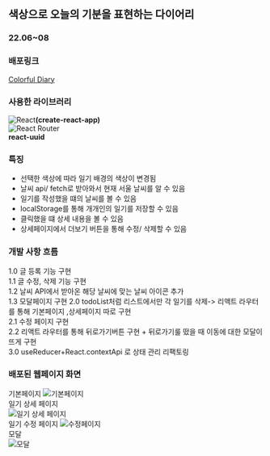 ## 색상으로 오늘의 기분을 표현하는 다이어리

### 22.06~08  
### 배포링크
[Colorful Diary](https://sweesweett.github.io/react-diary-app/)  
### 사용한 라이브러리   

![React](https://img.shields.io/badge/react-%2320232a.svg?style=for-the-badge&logo=react&logoColor=%2361DAFB)**(create-react-app)**  
![React Router](https://img.shields.io/badge/React_Router-CA4245?style=for-the-badge&logo=react-router&logoColor=white)  
**react-uuid**

### 특징

- 선택한 색상에 따라 일기 배경의 색상이 변경됨 
- 날씨 api/ fetch로 받아와서 현재 서울 날씨를 알 수 있음
- 일기를 작성했을 떄의 날씨를 볼 수 있음
- localStorage를 통해 개개인의 일기를 저장할 수 있음
- 클릭했을 떄 상세 내용을 볼 수 있음
- 상세페이지에서 더보기 버튼을 통해 수정/ 삭제할 수 있음


### 개발 사항 흐름
1.0  글 등록 기능 구현  
1.1  글 수정, 삭제 기능 구현  
1.2  날씨 API에서 받아온 해당 날씨에 맞는 날씨 아이콘 추가  
1.3  모달페이지 구현
2.0  todoList처럼 리스트에서만 각 일기를 삭제-> 리액트 라우터를 통해 기본페이지 ,상세페이지 따로 구현    
2.1  수정 페이지 구현  
2.2  리액트 라우터를 통해 뒤로가기버튼 구현 + 뒤로가기룰 떴을 때 이동에 대한 모달이 뜨게 구현  
3.0  useReducer+React.contextApi 로 상태 관리 리팩토링

### 배포된 웹페이지 화면  
기본페이지
![기본페이지](https://user-images.githubusercontent.com/98820643/185634002-33d88075-9f48-4629-8838-627415f3d778.png)  
일기 상세 페이지  
![일기 상세 페이지](https://user-images.githubusercontent.com/98820643/185635837-d41917c3-f4ab-498f-803a-92ae53ceb84b.png)  
일기 수정 페이지
![수정페이지](https://user-images.githubusercontent.com/98820643/185636162-87515909-21c9-4d74-8d00-2ee4762b3022.png)    
모달  
![모달](https://user-images.githubusercontent.com/98820643/185637116-cceb7000-e3be-47c0-a6cb-10f55465dde5.png)

